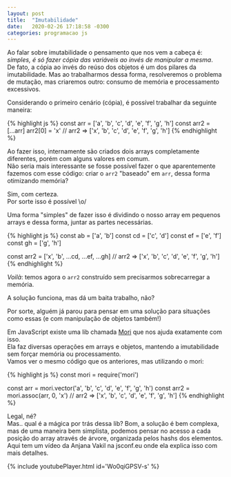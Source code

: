 ```yaml
---
layout: post
title:  "Imutabilidade"
date:   2020-02-26 17:18:58 -0300
categories: programacao js
---
```

Ao falar sobre imutabilidade o pensamento que nos vem a cabeça é: _simples, é só fazer cópia das variáveis ao invés de manipular a mesma_.  
De fato, a cópia ao invés do reúso dos objetos é um dos pilares da imutabilidade. Mas ao trabalharmos dessa forma, resolveremos o problema de mutação, mas criaremos outro: consumo de memória e processamento excessivos.

Considerando o primeiro cenário (cópia), é possível trabalhar da seguinte maneira:

{% highlight js %}
const arr = ['a', 'b', 'c', 'd', 'e', 'f', 'g', 'h']
const arr2 = [...arr]
arr2[0] = 'x'
// arr2 => ['x', 'b', 'c', 'd', 'e', 'f', 'g', 'h']
{% endhighlight %}

Ao fazer isso, internamente são criados dois arrays completamente diferentes, porém com alguns valores em comum.  
Não seria mais interessante se fosse possível fazer o que aparentemente fazemos com esse código: criar o `arr2` "baseado" em `arr`, dessa forma otimizando memória?

Sim, com certeza.  
Por sorte isso é possível \o/

Uma forma "simples" de fazer isso é dividindo o nosso array em pequenos arrays e dessa forma, juntar as partes necessárias.

{% highlight js %}
const ab = ['a', 'b']
const cd = ['c', 'd']
const ef = ['e', 'f']
const gh = ['g', 'h']

const arr2 = ['x', 'b', ...cd, ...ef, ...gh]
// arr2 => ['x', 'b', 'c', 'd', 'e', 'f', 'g', 'h']
{% endhighlight %}

_Voilà_: temos agora o `arr2` construído sem precisarmos sobrecarregar a memória.

A solução funciona, mas dá um baita trabalho, não?

Por sorte, alguém já parou para pensar em uma solução para situações como essas (e com manipulação de objetos também!)

Em JavaScript existe uma lib chamada [Mori](https://swannodette.github.io/mori) que nos ajuda exatamente com isso.  
Ela faz diversas operações em arrays e objetos, mantendo a imutabilidade sem forçar memória ou processamento.  
Vamos ver o mesmo código que os anteriores, mas utilizando o mori:

{% highlight js %}
const mori = require('mori')

const arr = mori.vector('a', 'b', 'c', 'd', 'e', 'f', 'g', 'h')
const arr2 = mori.assoc(arr, 0, 'x')
// arr2 => ['x', 'b', 'c', 'd', 'e', 'f', 'g', 'h']
{% endhighlight %}


Legal, né?  
Mas.. qual é a mágica por trás dessa lib?
Bom, a solução é bem complexa, mas de uma maneira bem simplista, podemos pensar no acesso a cada posição do array através de árvore, organizada pelos hashs dos elementos. Aqui tem um vídeo da Anjana Vakil na jsconf.eu onde ela explica isso com mais detalhes.

{% include youtubePlayer.html id='Wo0qiGPSV-s' %}
